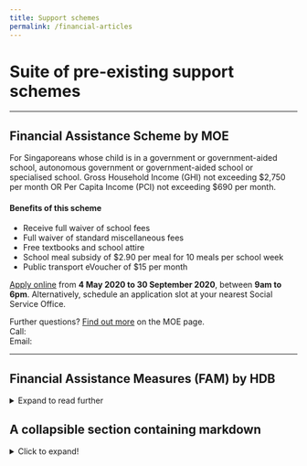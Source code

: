 ```yaml
---
title: Support schemes
permalink: /financial-articles
---
```


# Suite of pre-existing support schemes

---

## **Financial Assistance Scheme by MOE** ##

For Singaporeans whose child is in a government or government-aided school, autonomous government or government-aided school or specialised school. Gross Household Income (GHI) not exceeding $2,750 per month OR Per Capita Income (PCI) not exceeding $690 per month.

#### Benefits of this scheme ####
* Receive full waiver of school fees
* Full waiver of standard miscellaneous fees
* Free textbooks and school attire
* School meal subsidy of $2.90 per meal for 10 meals per school week
* Public transport eVoucher of $15 per month

[Apply online] from **4 May 2020 to 30 September 2020**, between **9am to 6pm**. Alternatively, schedule an application slot at your nearest Social Service Office.

Further questions?
[Find out more] on the MOE page.  
Call:  
Email:

[Apply online]: https://www.reddit.com/
[Find out more]: https://www.moe.gov.sg/

---

## **Financial Assistance Measures (FAM) by HDB** ##
<details>
  <summary>Expand to read further</summary><br>
  
For HDB flat owners who wish to lower monthly instalment amount by extending the housing loan term up to the maximum repayment period.

[Apply online](https://www.hdb.gov.sg/cs/infoweb/residential/servicing-your-hdb-loan/mortgage-loan/assistance-measures) from **4 May 2020 to 30 September 2020**, between **9am to 6pm**.
</details>

## A collapsible section containing markdown
<details>
  <summary>Click to expand!</summary>
  
  #### Heading
  1. A numbered
  2. list
     * With some
     * Sub bullets
</details>
